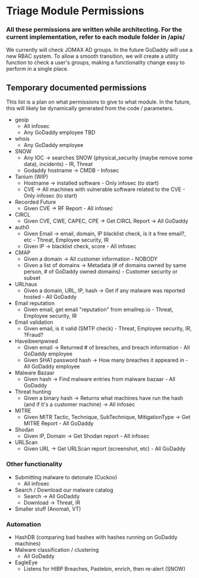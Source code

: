# Triage Module Permissions

### All these permissions are written while architecting. For the current implementation, refer to each module folder in /apis/
We currently will check JOMAX AD groups.  In the future GoDaddy will use a new RBAC system.  To allow a smooth transition, we will create a utility function to check a user's groups, making a functionality change easy to perform in a single place.

## Temporary documented permissions

This list is a plan on what permissions to give to what module.  In the future, this will likely be dynamically generated from the code / parameters.

* geoip
  * All infosec
  * Any GoDaddy employee TBD
* whois
  * Any GoDaddy employee
* SNOW
  * Any IOC -> searches SNOW (physical_security (maybe remove some data), incidents) - IR, Threat
  * Godaddy hostname -> CMDB - Infosec
* Tanium (WIP)
  * Hostname -> installed software - Only infosec (to start)
  * CVE -> All machines with vulnerable software related to the CVE - Only infosec (to start)
* Recorded Future
  * Given CVE -> RF Report - All infosec
* CIRCL
  * Given CVE, CWE, CAPEC, CPE -> Get CIRCL Report -> All GoDaddy
* auth0
  * Given Email -> email, domain, IP blacklist check, is it a free email?, etc - Threat, Employee security, IR
  * Given IP -> blacklist check, score - All infosec
* CMAP
  * Given a domain -> All customer information - NOBODY
  * Given a list of domains -> Metadata (# of domains owned by same person, # of GoDaddy owned domains) - Customer security or subset
* URLhaus
  * Given a domain, URL, IP, hash -> Get if any malware was reported hosted - All GoDaddy
* Email reputation
  * Given email, get email "reputation" from emailrep.io - Threat, Employee security, IR
* Email validation
  * Given email, is it valid (SMTP check) - Threat, Employee security, IR, ?Fraud?
* Haveibeenpwned
  * Given email -> Returned # of breaches, and breach information - All GoDaddy employee
  * Given SHA1 password hash -> How many breaches it appeared in - All GoDaddy employee
* Malware Bazaar
  * Given hash -> Find malware entries from malware bazaar - All GoDaddy
* Threat hunting
  * Given a binary hash -> Returns what machines have run the hash (and if it's a customer machine) -> All infosec
* MITRE
  * Given MITR Tactic, Technique, SubTechnique, MitigationType -> Get MITRE Report - All GoDaddy
* Shodan
  * Given IP, Domain -> Get Shodan report - All infosec
* URLScan
  * Given URL -> Get URLScan report (screenshot, etc) - All GoDaddy

### Other functionality

* Submitting malware to detonate (Cuckoo)
  * All infosec
* Search / Download our malware catalog
  * Search -> All GoDaddy
  * Download -> Threat, IR
* Smaller stuff (Anomali, VT)

### Automation

* HashDB (comparing bad hashes with hashes running on GoDaddy machines)
* Malware classification / clustering
  * All GoDaddy
* EagleEye
  * Listens for HIBP Breaches, Pastebin, enrich, then re-alert (SNOW)
